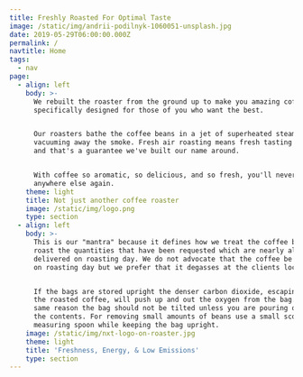```yaml
---
title: Freshly Roasted For Optimal Taste
image: /static/img/andrii-podilnyk-1060051-unsplash.jpg
date: 2019-05-29T06:00:00.000Z
permalink: /
navtitle: Home
tags:
  - nav
page:
  - align: left
    body: >-
      We rebuilt the roaster from the ground up to make you amazing coffee —
      specifically designed for those of you who want the best.


      Our roasters bathe the coffee beans in a jet of superheated steam while
      vacuuming away the smoke. Fresh air roasting means fresh tasting coffee,
      and that's a guarantee we've built our name around.


      With coffee so aromatic, so delicious, and so fresh, you'll never buy
      anywhere else again.
    theme: light
    title: Not just another coffee roaster
    image: /static/img/logo.png
    type: section
  - align: left
    body: >-
      This is our "mantra" because it defines how we treat the coffee beans. We
      roast the quantities that have been requested which are nearly always
      delivered on roasting day. We do not advocate that the coffee be consumed
      on roasting day but we prefer that it degasses at the clients location.


      If the bags are stored upright the denser carbon dioxide, escaping from
      the roasted coffee, will push up and out the oxygen from the bag. For the
      same reason the bag should not be tilted unless you are pouring out all
      the contents. For removing small amounts of beans use a small scoop or
      measuring spoon while keeping the bag upright.
    image: /static/img/nxt-logo-on-roaster.jpg
    theme: light
    title: 'Freshness, Energy, & Low Emissions'
    type: section
---
```


